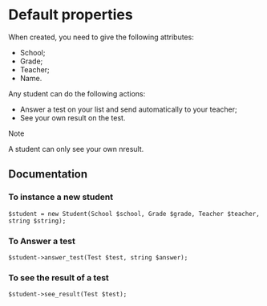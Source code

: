 # Default properties

When created, you need to give the following attributes:
+ School;
+ Grade;
+ Teacher;
+ Name.

Any student can do the following actions:
+ Answer a test on your list and send automatically to your teacher;
+ See your own result on the test.
> [!NOTE]
> A student can only see your own nresult.

## Documentation
### To instance a new student
```$student = new Student(School $school, Grade $grade, Teacher $teacher, string $string);```

### To Answer a test
``` $student->answer_test(Test $test, string $answer); ```

### To see the result of a test
``` $student->see_result(Test $test); ```  

